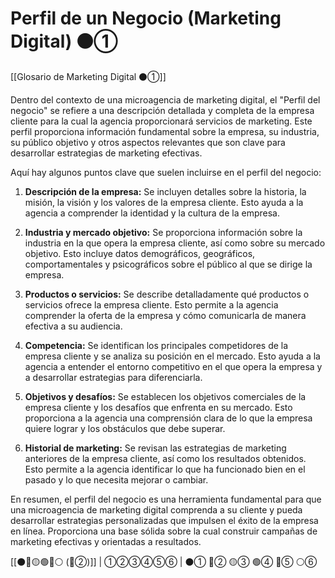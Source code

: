 # Perfil de un Negocio (Marketing Digital) ⚫①

[[Glosario de Marketing Digital ⚫①]]

Dentro del contexto de una microagencia de marketing digital, el "Perfil del negocio" se refiere a una descripción detallada y completa de la empresa cliente para la cual la agencia proporcionará servicios de marketing. Este perfil proporciona información fundamental sobre la empresa, su industria, su público objetivo y otros aspectos relevantes que son clave para desarrollar estrategias de marketing efectivas.

Aquí hay algunos puntos clave que suelen incluirse en el perfil del negocio:

1. **Descripción de la empresa:** Se incluyen detalles sobre la historia, la misión, la visión y los valores de la empresa cliente. Esto ayuda a la agencia a comprender la identidad y la cultura de la empresa.

2. **Industria y mercado objetivo:** Se proporciona información sobre la industria en la que opera la empresa cliente, así como sobre su mercado objetivo. Esto incluye datos demográficos, geográficos, comportamentales y psicográficos sobre el público al que se dirige la empresa.

3. **Productos o servicios:** Se describe detalladamente qué productos o servicios ofrece la empresa cliente. Esto permite a la agencia comprender la oferta de la empresa y cómo comunicarla de manera efectiva a su audiencia.

4. **Competencia:** Se identifican los principales competidores de la empresa cliente y se analiza su posición en el mercado. Esto ayuda a la agencia a entender el entorno competitivo en el que opera la empresa y a desarrollar estrategias para diferenciarla.

5. **Objetivos y desafíos:** Se establecen los objetivos comerciales de la empresa cliente y los desafíos que enfrenta en su mercado. Esto proporciona a la agencia una comprensión clara de lo que la empresa quiere lograr y los obstáculos que debe superar.

6. **Historial de marketing:** Se revisan las estrategias de marketing anteriores de la empresa cliente, así como los resultados obtenidos. Esto permite a la agencia identificar lo que ha funcionado bien en el pasado y lo que necesita mejorar o cambiar.

En resumen, el perfil del negocio es una herramienta fundamental para que una microagencia de marketing digital comprenda a su cliente y pueda desarrollar estrategias personalizadas que impulsen el éxito de la empresa en línea. Proporciona una base sólida sobre la cual construir campañas de marketing efectivas y orientadas a resultados.

[[⚫🔴🟡🟢🔵⚪ (🔴②)]] | ①②③④⑤⑥ | ⚫① 🔴② 🟡③ 🟢④ 🔵⑤ ⚪⑥